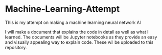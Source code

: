 # Machine-Learning-Attempt
This is my attempt on making a machine learning neural network AI

I will make a document that explains the code in detail as well as what I learned. The documents will be Jupyter notebooks as they provide an easy and visually appealing way to explain code. These wil be uploaded to this repository.
